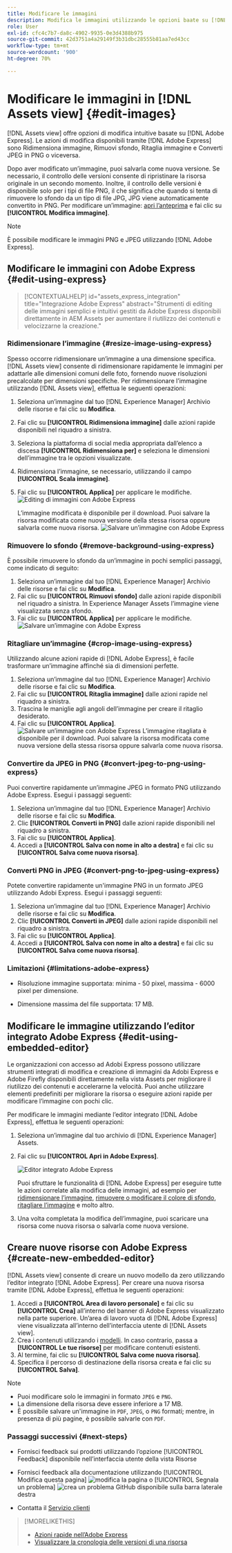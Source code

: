 ```yaml
---
title: Modificare le immagini
description: Modifica le immagini utilizzando le opzioni baate su [!DNL Adobe Express] e salva le immagini aggiornate come versioni.
role: User
exl-id: cfc4c7b7-da8c-4902-9935-0e3d4388b975
source-git-commit: 42d3751a4a29149f3b31dbc28555b81aa7ed43cc
workflow-type: tm+mt
source-wordcount: '900'
ht-degree: 70%

---
```


# Modificare le immagini in [!DNL Assets view] {#edit-images}

[!DNL Assets view] offre opzioni di modifica intuitive basate su [!DNL Adobe Express]. Le azioni di modifica disponibili tramite [!DNL Adobe Express] sono Ridimensiona immagine, Rimuovi sfondo, Ritaglia immagine e Converti JPEG in PNG o viceversa.

Dopo aver modificato un’immagine, puoi salvarla come nuova versione. Se necessario, il controllo delle versioni consente di ripristinare la risorsa originale in un secondo momento. Inoltre, il controllo delle versioni è disponibile solo per i tipi di file PNG, il che significa che quando si tenta di rimuovere lo sfondo da un tipo di file JPG, JPG viene automaticamente convertito in PNG. Per modificare un’immagine: [apri l’anteprima](navigate-assets-view.md) e fai clic su **[!UICONTROL Modifica immagine]**.

>[!NOTE]
>
>È possibile modificare le immagini PNG e JPEG utilizzando [!DNL Adobe Express].

<!--The editing actions that are available are Spot healing, Crop and straighten, Resize image, and Adjust image.-->

## Modificare le immagini con Adobe Express {#edit-using-express}

>[!CONTEXTUALHELP]
>id="assets_express_integration"
>title="Integrazione Adobe Express"
>abstract="Strumenti di editing delle immagini semplici e intuitivi gestiti da Adobe Express disponibili direttamente in AEM Assets per aumentare il riutilizzo dei contenuti e velocizzarne la creazione."

### Ridimensionare l’immagine {#resize-image-using-express}

Spesso occorre ridimensionare un’immagine a una dimensione specifica. [!DNL Assets view] consente di ridimensionare rapidamente le immagini per adattarle alle dimensioni comuni delle foto, fornendo nuove risoluzioni precalcolate per dimensioni specifiche. Per ridimensionare l’immagine utilizzando [!DNL Assets view], effettua le seguenti operazioni:

1. Seleziona un’immagine dal tuo [!DNL Experience Manager] Archivio delle risorse e fai clic su **Modifica**.
2. Fai clic su **[!UICONTROL Ridimensiona immagine]** dalle azioni rapide disponibili nel riquadro a sinistra.
3. Seleziona la piattaforma di social media appropriata dall’elenco a discesa **[!UICONTROL Ridimensiona per]** e seleziona le dimensioni dell’immagine tra le opzioni visualizzate.
4. Ridimensiona l’immagine, se necessario, utilizzando il campo **[!UICONTROL Scala immagine]**.
5. Fai clic su **[!UICONTROL Applica]** per applicare le modifiche.
   ![Editing di immagini con Adobe Express](assets/adobe-express-resize-image.png)

   L’immagine modificata è disponibile per il download. Puoi salvare la risorsa modificata come nuova versione della stessa risorsa oppure salvarla come nuova risorsa.
   ![Salvare un’immagine con Adobe Express](assets/adobe-express-resize-save.png)

### Rimuovere lo sfondo {#remove-background-using-express}

È possibile rimuovere lo sfondo da un’immagine in pochi semplici passaggi, come indicato di seguito:

1. Seleziona un’immagine dal tuo [!DNL Experience Manager] Archivio delle risorse e fai clic su **Modifica**.
2. Fai clic su **[!UICONTROL Rimuovi sfondo]** dalle azioni rapide disponibili nel riquadro a sinistra. In Experience Manager Assets l’immagine viene visualizzata senza sfondo.
3. Fai clic su **[!UICONTROL Applica]** per applicare le modifiche.
   ![Salvare un’immagine con Adobe Express](assets/adobe-express-remove-background.png)

### Ritagliare un’immagine {#crop-image-using-express}

Utilizzando alcune azioni rapide di [!DNL Adobe Express], è facile trasformare un’immagine affinché sia di dimensioni perfette.

1. Seleziona un’immagine dal tuo [!DNL Experience Manager] Archivio delle risorse e fai clic su **Modifica**.
2. Fai clic su **[!UICONTROL Ritaglia immagine]** dalle azioni rapide nel riquadro a sinistra.
3. Trascina le maniglie agli angoli dell’immagine per creare il ritaglio desiderato.
4. Fai clic su **[!UICONTROL Applica]**.
   ![Salvare un’immagine con Adobe Express](assets/adobe-express-crop-image.png)
L’immagine ritagliata è disponibile per il download. Puoi salvare la risorsa modificata come nuova versione della stessa risorsa oppure salvarla come nuova risorsa.

### Convertire da JPEG in PNG {#convert-jpeg-to-png-using-express}

Puoi convertire rapidamente un’immagine JPEG in formato PNG utilizzando Adobe Express. Esegui i passaggi seguenti:

1. Seleziona un’immagine dal tuo [!DNL Experience Manager] Archivio delle risorse e fai clic su **Modifica**.
2. Clic **[!UICONTROL Converti in PNG]** dalle azioni rapide disponibili nel riquadro a sinistra.
   <!--![Convert to PNG with Adobe Express](/help/using/assets/adobe-express-convert-image.png)-->
3. Fai clic su **[!UICONTROL Applica]**.
4. Accedi a **[!UICONTROL Salva con nome in alto a destra]** e fai clic su **[!UICONTROL Salva come nuova risorsa]**.

### Converti PNG in JPEG {#convert-png-to-jpeg-using-express}

Potete convertire rapidamente un&#39;immagine PNG in un formato JPEG utilizzando Adobi Express. Esegui i passaggi seguenti:

1. Seleziona un’immagine dal tuo [!DNL Experience Manager] Archivio delle risorse e fai clic su **Modifica**.
2. Clic **[!UICONTROL Converti in JPEG]** dalle azioni rapide disponibili nel riquadro a sinistra.
3. Fai clic su **[!UICONTROL Applica]**.
4. Accedi a **[!UICONTROL Salva con nome in alto a destra]** e fai clic su **[!UICONTROL Salva come nuova risorsa]**.

### Limitazioni {#limitations-adobe-express}

* Risoluzione immagine supportata: minima - 50 pixel, massima - 6000 pixel per dimensione.

* Dimensione massima del file supportata: 17 MB.

## Modificare le immagine utilizzando l’editor integrato Adobe Express {#edit-using-embedded-editor}

Le organizzazioni con accesso ad Adobi Express possono utilizzare strumenti integrati di modifica e creazione di immagini da Adobi Express e Adobe Firefly disponibili direttamente nella vista Assets per migliorare il riutilizzo dei contenuti e accelerarne la velocità. Puoi anche utilizzare elementi predefiniti per migliorare la risorsa o eseguire azioni rapide per modificare l’immagine con pochi clic.

Per modificare le immagini mediante l’editor integrato [!DNL Adobe Express], effettua le seguenti operazioni:

1. Seleziona un’immagine dal tuo archivio di [!DNL Experience Manager] Assets.
1. Fai clic su **[!UICONTROL Apri in Adobe Express]**.

   ![Editor integrato Adobe Express](assets/embedded-editor.png)

   Puoi sfruttare le funzionalità di [!DNL Adobe Express] per eseguire tutte le azioni correlate alla modifica delle immagini, ad esempio per [ridimensionare l’immagine](https://helpx.adobe.com/it/express/using/resize-image.html), [rimuovere o modificare il colore di sfondo](https://helpx.adobe.com/it/express/using/remove-background.html), [ritagliare l’immagine](https://helpx.adobe.com/it/express/using/crop-image.html) e molto altro.

1. Una volta completata la modifica dell’immagine, puoi scaricare una risorsa come nuova risorsa o salvarla come nuova versione.

## Creare nuove risorse con Adobe Express {#create-new-embedded-editor}

[!DNL Assets view] consente di creare un nuovo modello da zero utilizzando l’editor integrato [!DNL Adobe Express]. Per creare una nuova risorsa tramite [!DNL Adobe Express], effettua le seguenti operazioni:

1. Accedi a **[!UICONTROL Area di lavoro personale]** e fai clic su **[!UICONTROL Crea]** all’interno del banner di Adobe Express visualizzato nella parte superiore. Un’area di lavoro vuota di [!DNL Adobe Express] viene visualizzata all’interno dell’interfaccia utente di [!DNL Assets view].
1. Crea i contenuti utilizzando i [modelli](https://helpx.adobe.com/it/express/using/work-with-templates.html). In caso contrario, passa a **[!UICONTROL Le tue risorse]** per modificare contenuti esistenti.
1. Al termine, fai clic su **[!UICONTROL Salva come nuova risorsa]**.
1. Specifica il percorso di destinazione della risorsa creata e fai clic su **[!UICONTROL Salva]**.

>[!NOTE]
>
>* Puoi modificare solo le immagini in formato `JPEG` e `PNG`.
>* La dimensione della risorsa deve essere inferiore a 17 MB.
>* È possibile salvare un&#39;immagine in `PDF`, `JPEG`, o `PNG` formati; mentre, in presenza di più pagine, è possibile salvarle con `PDF`.

<!--
## Edit images using [!DNL Adobe Photoshop Express] {#edit-using-photoshop-express}

<!--
After editing an image, you can save the new image as a new version. Versioning helps you to revert to the original asset later, if needed. To edit an image, [open its preview](navigate-assets-view.md#preview-assets) and click **[!UICONTROL Edit Image]** ![edit icon](assets/do-not-localize/edit-icon.png) from the rail on the right.

![Options to edit an image](assets/edit-image2.png)

*Figure: The options to edit images are powered by [!DNL Adobe Photoshop Express].*
-->
<!--
### Touch up images {#spot-heal-images-using-photoshop-express}

If there are minor spots or small objects on an image, you can edit and remove the spots using the spot healing feature provided by Adobe Photoshop.

The brush samples the retouched area and makes the repaired pixels blend seamlessly into the rest of the image. Use a brush size that is only slightly larger than the spot you want to fix.

![Spot healing edit option](assets/edit-spot-healing.png)

<!-- 
TBD: See if we should give backlinks to PS docs for these concepts.
For more information about how Spot Healing works in Photoshop, see [retouching and repairing photos](https://helpx.adobe.com/photoshop/using/retouching-repairing-images.html). 
-->
<!-- 
### Crop and straighten images {#crop-straighten-images-using-photoshop-express}

Using the crop and straighten option that you can do basic cropping, rotate image, flip it horizontally or vertically, and crop it to dimensions suitable for popular social media websites.

To save your edits, click **[!UICONTROL Crop Image]**. After editing, you can save the new image as a version.

![Option to crop and straighten](assets/edit-crop-straighten.png)

Many default options let you crop your image to the best proportions that fit various social media profiles and posts.

### Resize image {#resize-image-using-photoshop-express}

You can view the common photo sizes in centimeters or inches to know the dimensions. By default, the resizing method retains the aspect ratio. To manually override the aspect ratio, click ![](assets/do-not-localize/lock-closed-icon.png).

Enter the dimensions and click **[!UICONTROL Resize Image]** to resize the image. Before you save the changes as a version, you can either undo all the changes done before saving by clicking [!UICONTROL Undo] or you can change the specific step in the editing process by clicking [!UICONTROL Revert].

![Options when resizing an image](assets/resize-image.png)

### Adjust image {#adjust-image-using-photoshop-express}

[!DNL Assets view] lets you adjust the color, tone, contrast, and more, with just a few clicks. Click **[!UICONTROL Adjust image]** in the edit window. The following options are available in the right sidebar:

* **Popular**: [!UICONTROL High Contrast & Detail], [!UICONTROL Desaturated Contrast], [!UICONTROL Aged Photo], [!UICONTROL B&W Soft], and [!UICONTROL B&W Sepia Tone].
* **Color**: [!UICONTROL Natural], [!UICONTROL Bright], [!UICONTROL High Contrast], [!UICONTROL High Contrast & Detail], [!UICONTROL Vivid], and [!UICONTROL Matte].
* **Creative**: [!UICONTROL Desaturated Contrast], [!UICONTROL Cool Light], [!UICONTROL Turquoise & Red], [!UICONTROL Soft Mist], [!UICONTROL Vintage Instant], [!UICONTROL Warm Contrast], [!UICONTROL Flat & Green], [!UICONTROL Red Lift Matte], [!UICONTROL Warm Shadows], and [!UICONTROL Aged Photo].
* **B&W**: [!UICONTROL B&W Landscape], [!UICONTROL B&W High Contrast], [!UICONTROL B&W Punch], [!UICONTROL B&W Low Contrast], [!UICONTROL B&W Flat], [!UICONTROL B&W Soft], [!UICONTROL B&W Infrared], [!UICONTROL B&W Selenium Tone], [!UICONTROL B&W Sepia Tone], and [!UICONTROL B&W Split Tone].
* **Vignetting**: [!UICONTROL None], [!UICONTROL Light], [!UICONTROL Medium], and [!UICONTROL Heavy].

![Adjust image by editing](assets/adjust-image.png)

<!--
TBD: Insert a video of the available social media options.
-->

### Passaggi successivi {#next-steps}

* Fornisci feedback sui prodotti utilizzando l’opzione [!UICONTROL Feedback] disponibile nell’interfaccia utente della vista Risorse

* Fornisci feedback alla documentazione utilizzando [!UICONTROL Modifica questa pagina] ![modifica la pagina](assets/do-not-localize/edit-page.png) o [!UICONTROL Segnala un problema] ![crea un problema GitHub](assets/do-not-localize/github-issue.png) disponibile sulla barra laterale destra

* Contatta il [Servizio clienti](https://experienceleague.adobe.com/i?support-solution=General#support)

>[!MORELIKETHIS]
>
>* [Azioni rapide nell’Adobe Express](https://helpx.adobe.com/it/express/using/resize-image.html)
>* [Visualizzare la cronologia delle versioni di una risorsa](navigate-assets-view.md)
